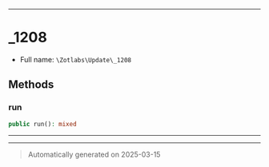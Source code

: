 ***

# _1208





* Full name: `\Zotlabs\Update\_1208`




## Methods


### run



```php
public run(): mixed
```












***


***
> Automatically generated on 2025-03-15
